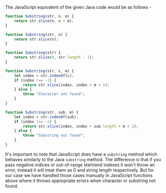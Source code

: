 The JavaScript equivalent of the given Java code would be as follows - 

```javascript
function Substring(str, n, m) {
    return str.slice(n, n + m);
}

function Substring(str, n) {
    return str.slice(n);
}

function Substring(str) {
    return str.slice(0, str.length - 1);
}

function Substring(str, c, m) {
    let index = str.indexOf(c);
    if (index !== -1) {
        return str.slice(index, index + m + 1);
    } else {
        throw "Character not found";
    }
}

function Substring(str, sub, m) {
    let index = str.indexOf(sub);
    if (index !== -1) {
        return str.slice(index, index + sub.length + m + 1);
    } else {
        throw "Substring not found";
    }
}
```

It's important to note that JavaScript does have a `substring` method which behaves similarly to the Java `substring` method. The difference is that if you pass negative indices or out-of-range start/end indexes it won't throw an error, instead it will treat them as 0 and string length respectively. But for our case we have handled those cases manually in JavaScript functions above where it throws appropriate errors when character or substring not found.

